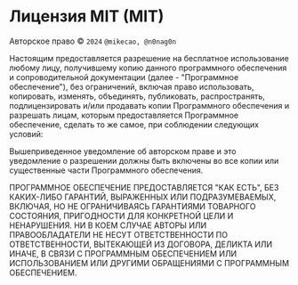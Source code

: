 Лицензия MIT (MIT)
=====================

Авторское право © `2024` `@mikecao, @n0nag0n`

Настоящим предоставляется разрешение на бесплатное использование любому лицу,
получившему копию данного программного обеспечения и сопроводительной документации
(далее - "Программное обеспечение"), без ограничений, включая право
использовать, копировать, изменять, объединять, публиковать, распространять, 
подлицензировать и/или продавать копии Программного обеспечения 
и разрешать лицам, которым предоставляется Программное обеспечение, 
сделать то же самое, при соблюдении следующих условий:

Вышеприведенное уведомление об авторском праве и это уведомление о разрешении
должны быть включены во все копии или существенные части Программного обеспечения.

ПРОГРАММНОЕ ОБЕСПЕЧЕНИЕ ПРЕДОСТАВЛЯЕТСЯ "КАК ЕСТЬ", БЕЗ КАКИХ-ЛИБО ГАРАНТИЙ,
ВЫРАЖЕННЫХ ИЛИ ПОДРАЗУМЕВАЕМЫХ, ВКЛЮЧАЯ, НО НЕ ОГРАНИЧИВАЯСЬ
ГАРАНТИЯМИ ТОВАРНОГО СОСТОЯНИЯ, ПРИГОДНОСТИ ДЛЯ КОНКРЕТНОЙ ЦЕЛИ И
НЕНАРУШЕНИЯ. НИ В КОЕМ СЛУЧАЕ АВТОРЫ ИЛИ ПРАВООБЛАДАТЕЛИ НЕ НЕСУТ ОТВЕТСТВЕННОСТИ
ПО ОТВЕТСТВЕННОСТИ, ВЫТЕКАЮЩЕЙ ИЗ ДОГОВОРА, ДЕЛИКТА ИЛИ ИНАЧЕ,
В СВЯЗИ С ПРОГРАММНЫМ ОБЕСПЕЧЕНИЕМ ИЛИ ИСПОЛЬЗОВАНИЕМ ИЛИ
ДРУГИМИ ОБРАЩЕНИЯМИ С ПРОГРАММНЫМ ОБЕСПЕЧЕНИЕМ.